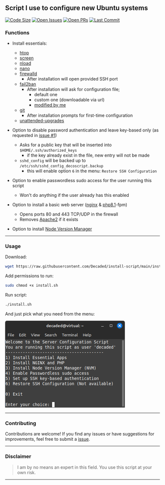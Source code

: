## Script I use to configure new Ubuntu systems

[![Code Size](https://img.shields.io/github/languages/code-size/Decaded/install-script)](https://github.com/Decaded/install-script)
[![Open Issues](https://img.shields.io/github/issues/Decaded/install-script)](https://github.com/Decaded/install-script/issues)
[![Open PRs](https://img.shields.io/github/issues-pr/Decaded/install-script)](https://github.com/Decaded/install-script/pulls)
[![Last Commit](https://img.shields.io/github/last-commit/Decaded/install-script)](https://github.com/Decaded/install-script/commits)


### Functions

- Install essentials:
  - [htop](https://htop.dev/)
  - [screen](https://www.gnu.org/software/screen/)
  - [nload](https://github.com/rolandriegel/nload)
  - [nano](https://www.nano-editor.org/)
  - [firewalld](https://firewalld.org/)
    - After installation will open provided SSH port
  - [fail2ban](https://github.com/fail2ban/fail2ban)
    - After installation will ask for configuration file;
      - default one
      - custom one (downloadable via url)
      - [modified by me](https://gist.github.com/Decaded/4a2b37853afb82ecd91da2971726234a)
  - [git](https://git-scm.com/)
    - After installation prompts for first-time configuration
  - [unattended-upgrades](https://help.ubuntu.com/community/AutomaticSecurityUpdates)

- Option to disable password authentication and leave key-based only (as requested in [issue #1](https://github.com/Decaded/install-script/issues/1))
  - Asks for a public key that will be inserted into `$HOME/.ssh/authorized_keys`
    - if the key already exist in the file, new entry will not be made
  - `sshd_config` will be backed up to `/etc/ssh/sshd_config_decoscript.backup`
    - this will enable option `6` in the menu: `Restore SSH Configuration`
- Option to enable passwordless sudo access for the user running this script
  - Won't do anything if the user already has this enabled
- Option to install a basic web server ([nginx](https://www.nginx.com/) & [php8.1](https://www.php.net/releases/8_1_0.php)-fpm)
  - Opens ports 80 and 443 TCP/UDP in the firewall
  - Removes [Apache2](https://httpd.apache.org/) if it exists
- Option to install [Node Version Manager](https://github.com/nvm-sh/nvm)

___
### Usage

Download:
```bash
wget https://raw.githubusercontent.com/Decaded/install-script/main/install.sh
```
Add permissions to run:
```bash
sudo chmod +x install.sh
```
Run script:
```bash
./install.sh
```
And just pick what you need from the menu:

![Script in Action](images/main_menu.png)

___
### Contributing
Contributions are welcome! If you find any issues or have suggestions for improvements, feel free to submit a [issue](https://github.com/Decaded/install-script/issues).

___
### Disclaimer

> I am by no means an expert in this field. You use this script at your own risk.

___
